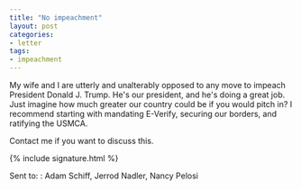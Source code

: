 ```yaml
---
title: "No impeachment"
layout: post
categories:
- letter
tags:
- impeachment
---
```


My wife and I are utterly and unalterably opposed to any move to impeach President Donald J. Trump. He's our president, and he's doing a great job. Just imagine how much greater our country could be if you would pitch in? I recommend starting with mandating E-Verify, securing our borders, and ratifying the USMCA.

Contact me if you want to discuss this.

{% include signature.html %}

Sent to:
: Adam Schiff, Jerrod Nadler, Nancy Pelosi

